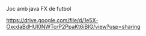 Joc amb java FX de futbol

https://drive.google.com/file/d/1e5X-OxcdaBdHUl0NWTcrP2PpaKt6iBIG/view?usp=sharing
